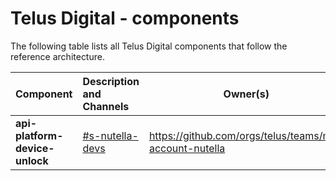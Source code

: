 # Telus Digital - components

The following table lists all Telus Digital components that follow the reference architecture.


Component|Description and Channels|Owner(s)|Repo(s)
:--------|:-----------------------|--------|:------|
**api-platform-device-unlock** | [#s-nutella-devs](https://telusdigital.slack.com/messages/s-nutella-devs) | https://github.com/orgs/telus/teams/my-account-nutella | https://github.com/telus/api-platform-device-unlock |